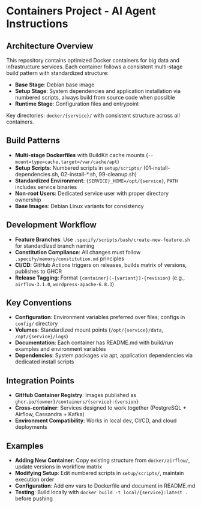 # Containers Project - AI Agent Instructions

## Architecture Overview
This repository contains optimized Docker containers for big data and infrastructure services. Each container follows a consistent multi-stage build pattern with standardized structure:

- **Base Stage**: Debian base image
- **Setup Stage**: System dependencies and application installation via numbered scripts, always build from source code when possible
- **Runtime Stage**: Configuration files and entrypoint

Key directories: `docker/{service}/` with consistent structure across all containers.

## Build Patterns
- **Multi-stage Dockerfiles** with BuildKit cache mounts (`--mount=type=cache,target=/var/cache/apt`)
- **Setup Scripts**: Numbered scripts in `setup/scripts/` (01-install-dependencies.sh, 02-install-*.sh, 99-cleanup.sh)
- **Standardized Environment**: `{SERVICE}_HOME=/opt/{service}`, `PATH` includes service binaries
- **Non-root Users**: Dedicated service user with proper directory ownership
- **Base Images**: Debian Linux variants for consistency

## Development Workflow
- **Feature Branches**: Use `.specify/scripts/bash/create-new-feature.sh` for standardized branch naming
- **Constitution Compliance**: All changes must follow `.specify/memory/constitution.md` principles
- **CI/CD**: GitHub Actions triggers on releases, builds matrix of versions, publishes to GHCR
- **Release Tagging**: Format `{container}[-{variant}]-{revision}` (e.g., `airflow-3.1.0`, `wordpress-apache-6.8.3`)

## Key Conventions
- **Configuration**: Environment variables preferred over files; configs in `config/` directory
- **Volumes**: Standardized mount points (`/opt/{service}/data`, `/opt/{service}/logs`)
- **Documentation**: Each container has README.md with build/run examples and environment variables
- **Dependencies**: System packages via apt, application dependencies via dedicated install scripts

## Integration Points
- **GitHub Container Registry**: Images published as `ghcr.io/{owner}/containers/{service}:{version}`
- **Cross-container**: Services designed to work together (PostgreSQL + Airflow, Cassandra + Kafka)
- **Environment Compatibility**: Works in local dev, CI/CD, and cloud deployments

## Examples
- **Adding New Container**: Copy existing structure from `docker/airflow/`, update versions in workflow matrix
- **Modifying Setup**: Edit numbered scripts in `setup/scripts/`, maintain execution order
- **Configuration**: Add env vars to Dockerfile and document in README.md
- **Testing**: Build locally with `docker build -t local/{service}:latest .` before pushing